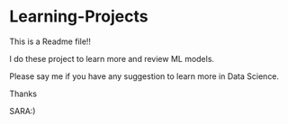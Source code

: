 # Learning-Projects


This is a Readme file!!

I do these project to learn more and review ML models.

Please say me if you have any suggestion to learn more in Data Science.

Thanks


SARA:)


